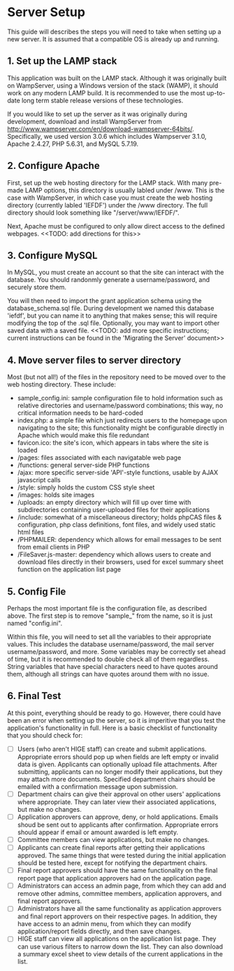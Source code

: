# Server Setup
This guide will describes the steps you will need to take when setting up a new server. It is assumed that a compatible OS is already up and running.

## 1. Set up the LAMP stack
This application was built on the LAMP stack. Although it was originally built on WampServer, using a Windows version of the stack (WAMP), it should work on any modern LAMP build. It is recommended to use the most up-to-date long term stable release versions of these technologies.

If you would like to set up the server as it was originally during development, download and install WampServer from http://www.wampserver.com/en/download-wampserver-64bits/. Specifically, we used version 3.0.6 which includes Wampserver 3.1.0, Apache 2.4.27, PHP 5.6.31, and MySQL 5.7.19.

## 2. Configure Apache
First, set up the web hosting directory for the LAMP stack. With many pre-made LAMP options, this directory is usually labled under /www. This is the case with WampServer, in which case you must create the web hosting directory (currently labled 'IEFDF') under the /www directory. The full directory should look something like "/server/www/IEFDF/".

Next, Apache must be configured to only allow direct access to the defined webpages. <<TODO: add directions for this>>

## 3. Configure MySQL
In MySQL, you must create an account so that the site can interact with the database. You should randonmly generate a username/password, and securely store them.

You will then need to import the grant application schema using the database_schema.sql file. During development we named this database 'iefdf', but you can name it to anything that makes sense; this will require modifying the top of the .sql file. Optionally, you may want to import other saved data with a saved file. <<TODO: add more specific instructions; current instructions can be found in the 'Migrating the Server' document>>

## 4. Move server files to server directory
Most (but not all!) of the files in the repository need to be moved over to the web hosting directory. These include: 
 - sample_config.ini: sample configuration file to hold information such as relative directories and username/password combinations; this way, no critical information needs to be hard-coded
 - index.php: a simple file which just redirects users to the homepage upon navigating to the site; this functionality might be configurable directly in Apache which would make this file redundant
 - favicon.ico: the site's icon, which appears in tabs where the site is loaded
 - /pages: files associated with each navigatable web page
 - /functions: general server-side PHP functions
 - /ajax: more specific server-side 'API'-style functions, usable by AJAX javascript calls
 - /style: simply holds the custom CSS style sheet
 - /images: holds site images
 - /uploads: an empty directory which will fill up over time with subdirectories containing user-uploaded files for their applications
 - /include: somewhat of a miscellaneous directory; holds phpCAS files & configuration, php class definitions, font files, and widely used static html files
 - /PHPMAILER: dependency which allows for email messages to be sent from email clients in PHP
 - /FileSaver.js-master: dependency which allows users to create and download files directly in their browsers, used for excel summary sheet function on the application list page

## 5. Config File
Perhaps the most important file is the configuration file, as described above. The first step is to remove "sample_" from the name, so it is just named "config.ini".

Within this file, you will need to set all the variables to their appropriate values. This includes the database username/password, the mail server username/password, and more. Some variables may be correctly set ahead of time, but it is recommended to double check all of them regardless. String variables that have special characters need to have quotes around them, although all strings can have quotes around them with no issue.

## 6. Final Test
At this point, everything should be ready to go. However, there could have been an error when setting up the server, so it is imperitive that you test the application's functionality in full. Here is a basic checklist of functionality that you should check for:
  - [ ] Users (who aren't HIGE staff) can create and submit applications. Appropriate errors should pop up when fields are left empty or invalid data is given. Applicants can optionally upload file attachments. After submitting, applicants can no longer modify their applications, but they may attach more documents. Specified department chairs should be emailed with a confirmation message upon submission.
 - [ ] Department chairs can give their approval on other users' applications where appropriate. They can later view their associated applications, but make no changes.
 - [ ] Application approvers can approve, deny, or hold applications. Emails shoud be sent out to applicants after confirmation. Appropriate errors should appear if email or amount awarded is left empty.
 - [ ] Committee members can view applications, but make no changes.
 - [ ] Applicants can create final reports after getting their applications approved. The same things that were tested during the initial application should be tested here, except for notifying the department chairs.
 - [ ] Final report approvers should have the same functionality on the final report page that application approvers had on the application page.
 - [ ] Administrators can access an admin page, from which they can add and remove other admins, committee members, application approvers, and final report approvers.
 - [ ] Administrators have all the same functionality as application approvers and final report approvers on their respective pages. In addition, they have access to an admin menu, from which they can modify application/report fields directly, and then save changes.
 - [ ] HIGE staff can view all applications on the application list page. They can use various filters to narrow down the list. They can also download a summary excel sheet to view details of the current applications in the list.
